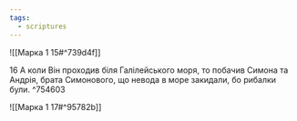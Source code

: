 ```yaml
---
tags:
  - scriptures
---
```


![[Марка 1 15#^739d4f]]

16 А коли Він проходив біля Галілейського моря, то побачив Симона та Андрія, брата Симонового, що невода в море закидали, бо рибалки були. ^754603

![[Марка 1 17#^95782b]]